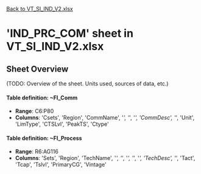 [Back to VT_SI_IND_V2.xlsx](README.md)

# 'IND_PRC_COM' sheet in VT_SI_IND_V2.xlsx

## Sheet Overview

(TODO: Overview of the sheet. Units used, sources of data, etc.)

#### Table definition: ~FI_Comm
- **Range**: C6:P80
- **Columns**: 'Csets', 'Region', 'CommName', '*', '*', '*', 'CommDesc', '*', 'Unit', 'LimType', 'CTSLvl', 'PeakTS', 'Ctype'

#### Table definition: ~FI_Process
- **Range**: R6:AG116
- **Columns**: 'Sets', 'Region', 'TechName', '*', '*', '*', '*', '*', 'TechDesc', '*', 'Tact', 'Tcap', 'Tslvl', 'PrimaryCG', 'Vintage'

